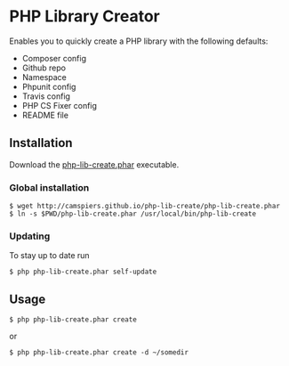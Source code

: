 # PHP Library Creator

Enables you to quickly create a PHP library with the following defaults:

* Composer config
* Github repo
* Namespace
* Phpunit config
* Travis config
* PHP CS Fixer config
* README file

## Installation

Download the [php-lib-create.phar](http://camspiers.github.io/php-lib-create/php-lib-create.phar) executable.

### Global installation

    $ wget http://camspiers.github.io/php-lib-create/php-lib-create.phar
    $ ln -s $PWD/php-lib-create.phar /usr/local/bin/php-lib-create

### Updating

To stay up to date run

    $ php php-lib-create.phar self-update

## Usage

	$ php php-lib-create.phar create

or

	$ php php-lib-create.phar create -d ~/somedir

